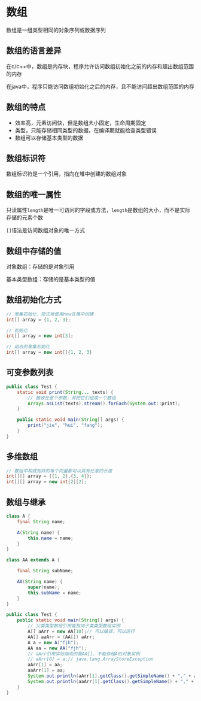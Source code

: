 # 数组

数组是一组类型相同的对象序列或数据序列

## 数组的语言差异

在c/c++中，数组是内存块，程序允许访问数组初始化之前的内存和超出数组范围的内存

在java中，程序只能访问数组初始化之后的内存，且不能访问超出数组范围的内存

## 数组的特点

* 效率高，元素访问快，但是数组大小固定，生命周期固定
* 类型，只能存储相同类型的数据，在编译期就能检查类型错误
* 数组可以存储基本类型的数据

## 数组标识符

数组标识符是一个引用，指向在堆中创建的数组对象

## 数组的唯一属性

只读属性`length`是唯一可访问的字段或方法，`length`是数组的大小，而不是实际存储的元素个数

`[]`语法是访问数组对象的唯一方式

## 数组中存储的值

对象数组：存储的是对象引用

基本类型数组：存储的是基本类型的值

## 数组初始化方式

```java
// 聚集初始化，隐式地使用new在堆中创建
int[] array = {1, 2, 3};

// 初始化
int[] array = new int[3];

// 动态的聚集初始化
int[] array = new int[]{1, 2, 3}
```

## 可变参数列表

```java
public class Test {
    static void print(String... texts) {
        // 接收任意个参数，并把它们组成一个数组
        Arrays.asList(texts).stream().forEach(System.out::print);
    }

    public static void main(String[] args) {
        print("jie", "hui", "fang");
    }
}
```

## 多维数组

```java
// 数组中构成矩阵的每个向量都可以具有任意的长度
int[][] array = {{1, 2},{3, 4}};
int[][] array = new int[2][2];
```

## 数组与继承

```java
class A {
    final String name;

    A(String name) {
        this.name = name;
    }
}

class AA extends A {

    final String subName;

    AA(String name) {
        super(name);
        this.subName = name;
    }
}

public class Test {
    public static void main(String[] args) {
        // 父类类型数组引用能指向子类类型数组实例
        A[] aArr = new AA[10];// 可以编译，可以运行
        AA[] aaArr = (AA[]) aArr;
        A a = new A("fjh");
        AA aa = new AA("fjh");
        // aArr引用实际指向的是AA[]，不能存储A的对象实例
        // aArr[0] = a;// java.lang.ArrayStoreException
        aArr[1] = aa;
        aaArr[1] = aa;
        System.out.println(aArr[1].getClass().getSimpleName() + "," + aArr[1].name);
        System.out.println(aaArr[1].getClass().getSimpleName() + "," + aaArr[1].subName);
    }
}
```
